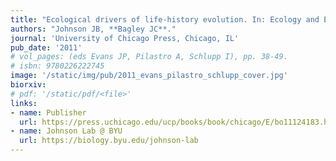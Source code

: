 ```yaml
---
title: "Ecological drivers of life-history evolution. In: Ecology and Evolution of Poeciliid Fishes."
authors: "Johnson JB, **Bagley JC**."
journal: 'University of Chicago Press, Chicago, IL'
pub_date: '2011'
# vol_pages: (eds Evans JP, Pilastro A, Schlupp I), pp. 38-49.
# isbn: 9780226222745
image: '/static/img/pub/2011_evans_pilastro_schlupp_cover.jpg'
biorxiv: 
# pdf: '/static/pdf/<file>'
links:
- name: Publisher
  url: https://press.uchicago.edu/ucp/books/book/chicago/E/bo11124183.html
- name: Johnson Lab @ BYU
  url: https://biology.byu.edu/johnson-lab
---
```

